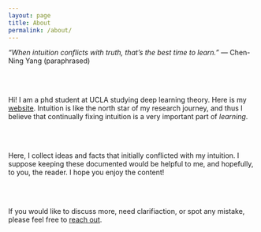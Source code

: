 ```yaml
---
layout: page
title: About
permalink: /about/
---
```


_“When intuition conflicts with truth, that’s the best time to learn.”_
— Chen-Ning Yang (paraphrased)

<br><br>

Hi! I am a phd student at UCLA studying deep learning theory. Here is my [website](https://sites.google.com/view/shuang-liang/). 
Intuition is like the north star of my research journey, and thus I believe that continually fixing intuition is a very important part of _learning_. 

<br><br>

Here, I collect ideas and facts that initially conflicted with my intuition. 
I suppose keeping these documented would be helpful to me, and hopefully, to you, the reader. 
I hope you enjoy the content!  

<br><br>

If you would like to discuss more, need clarifiaction, or spot any mistake, 
please feel free to [reach out](mailto:sllovesmath@gmail.com). 

